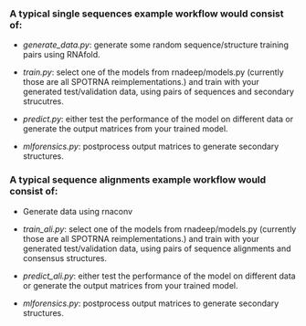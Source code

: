### A typical single sequences example workflow would consist of:

 - *generate_data.py*: generate some random sequence/structure training pairs using RNAfold.

 - *train.py*: select one of the models from rnadeep/models.py (currently those are all SPOTRNA reimplementations.) and train with your generated test/validation data, using pairs of sequences and secondary strucutres.

 - *predict.py*: either test the performance of the model on different data or generate the output matrices from your trained model.

 - *mlforensics.py*: postprocess output matrices to generate secondary structures.


### A typical sequence alignments example workflow would consist of:

 - Generate data using rnaconv

 - *train_ali.py*: select one of the models from rnadeep/models.py (currently those are all SPOTRNA reimplementations.) and train with your generated test/validation data, using pairs of sequence alignments and consensus structures.

 - *predict_ali.py*: either test the performance of the model on different data or generate the output matrices from your trained model.

 - *mlforensics.py*: postprocess output matrices to generate secondary structures.
